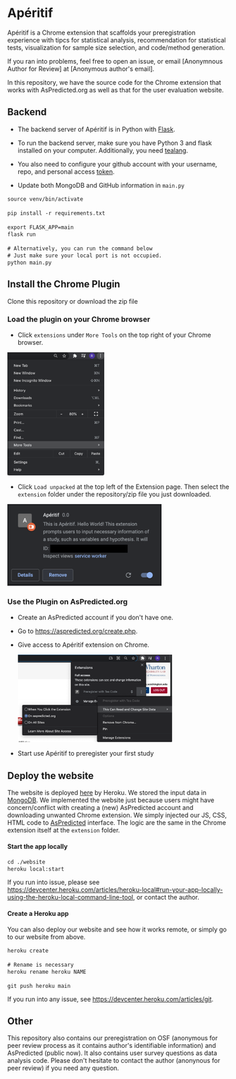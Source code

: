 # Apéritif

Apéritif is a Chrome extension that scaffolds your preregistration experience with tipcs for statistical analysis, recommendation for statistical tests, visualization for sample size selection, and code/method generation.

If you ran into problems, feel free to open an issue, or email [Anonymnous Author for Review] at [Anonymous author's email].

In this repository, we have the source code for the Chrome extension that works with AsPredicted.org as well as that for the user evaluation website. 

## Backend

* The backend server of Apéritif is in Python with [Flask](https://flask.palletsprojects.com/en/2.0.x/).

* To run the backend server, make sure you have Python 3 and flask installed on your computer. Additionally, you need [tealang](https://tea-lang.org/). 

* You also need to configure your github account with your username, repo, and personal access [token](https://docs.github.com/en/authentication/keeping-your-account-and-data-secure/creating-a-personal-access-token).

* Update both MongoDB and GitHub information in `main.py`


```
source venv/bin/activate

pip install -r requirements.txt

export FLASK_APP=main
flask run

# Alternatively, you can run the command below
# Just make sure your local port is not occupied. 
python main.py 
```

## Install the Chrome Plugin

Clone this repository or download the zip file

### Load the plugin on your Chrome browser

* Click `extensions` under `More Tools` on the top right of your Chrome browser.

<img src="./images/more_tools.png" width="220">

* Click `Load unpacked` at the top left of the Extension page. Then select the `extension` folder under the repository/zip file you just downloaded. 

<img src="./images/Aperitif.png" width="350">

### Use the Plugin on AsPredicted.org

* Create an AsPredicted account if you don't have one.
* Go to https://aspredicted.org/create.php.
* Give access to Apéritif extension on Chrome. 

  <img src="./images/access.png" width="350">
* Start use Apéritif to preregister your first study


## Deploy the website

The website is deployed [here](https://preregistration-experiment.herokuapp.com/) by Heroku. We stored the input data in [MongoDB](https://docs.mongodb.com/guides/server/drivers/). We implemented the website just because users might have concern/conflict with creating a (new) AsPredicted account and downloading unwanted Chrome extension. We simply injected our JS, CSS, HTML code to [AsPredicted](https://aspredicted.org/) interface. The logic are the same in the Chrome extension itself at the `extension` folder. 

#### Start the app locally

```
cd ./website
heroku local:start
```

If you run into issue, please see https://devcenter.heroku.com/articles/heroku-local#run-your-app-locally-using-the-heroku-local-command-line-tool, or contact the author. 

#### Create a Heroku app

You can also deploy our website and see how it works remote, or simply go to our website from above. 

```
heroku create

# Rename is necessary
heroku rename heroku NAME

git push heroku main
```

If you run into any issue, see https://devcenter.heroku.com/articles/git.


## Other

This repository also contains our preregistration on OSF (anonymous for peer review process as it contains author's identifiable information) and AsPredicted (public now). It also contains user survey questions as data analysis code. Please don't hesitate to contact the author (anonynous for peer review) if you need any question.